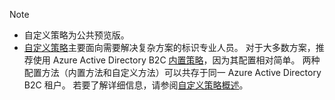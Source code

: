 >[!NOTE]
> * 自定义策略为公共预览版。
> * [自定义策略](..\articles\active-directory-b2c\active-directory-b2c-overview-custom.md#custom-policies)主要面向需要解决复杂方案的标识专业人员。 对于大多数方案，推荐使用 Azure Active Directory B2C [内置策略](..\articles\active-directory-b2c\active-directory-b2c-overview-custom.md)，因为其配置相对简单。 两种配置方法（内置方法和自定义方法）可以共存于同一 Azure Active Directory B2C 租户。 若要了解详细信息，请参阅[自定义策略概述](..\articles\active-directory-b2c\active-directory-b2c-overview-custom.md)。

